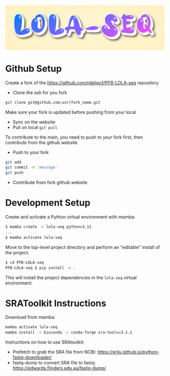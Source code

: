 ![Alt text](https://raw.githubusercontent.com/piotay/PFB-LOLA-seq/refs/heads/main/pfb_lola_seq/scrna-seq/atac/LOLA-SEQ-10-28-2024.jpg)


# Github Setup

Create a fork of the https://github.com/rdalipo1/PFB-LOLA-seq repository
    
- Clone the ssh for you fork
```bash
git clone git@github.com:usr/fork_name.git
```
    
Make sure your fork is updated before pushing from your local	
- Sync on the website
- Pull on local
```git pull```

To contribute to the main, you need to push to your fork first, then contribute from the github website
- Push to your fork
```bash
git add
git commit -m 'message'
git push
```
- Contribute from fork github website

# Development Setup

Create and activate a Python virtual environment with mamba:
```bash
$ mamba create -n lola-seq python=3.12
...
$ mamba activate lola-seq
```

Move to the top-level project directory and perform an "editable" install of the project:
```bash
$ cd PFB-LOLA-seq
PFB-LOLA-seq $ pip install -e .
```

This will install the project dependencies in the `lola-seq` virtual environment.

# SRAToolkit Instructions

Download from mamba:
```bash
mamba activate lola-seq
mamba install -c bioconda -c conda-forge sra-tools=3.1.1
```

Instructions on how to use SRAtoolkit:
- Prefetch to grab the SRA file from NCBI: https://erilu.github.io/python-fastq-downloader/
- fastq-dump to convert SRA file to fastq: https://edwards.flinders.edu.au/fastq-dump/
